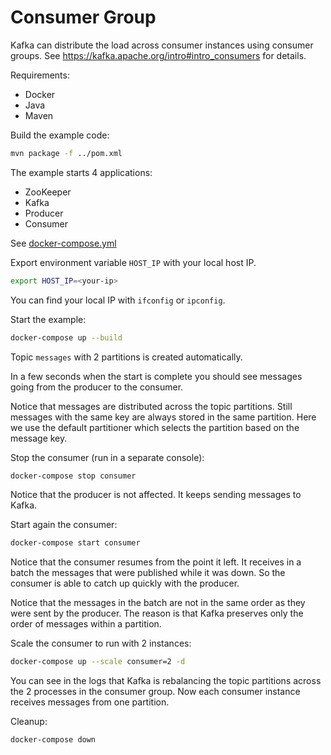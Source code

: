 # Consumer Group

Kafka can distribute the load across consumer instances using consumer groups.
See https://kafka.apache.org/intro#intro_consumers for details.

Requirements:
* Docker
* Java
* Maven

Build the example code:
```sh
mvn package -f ../pom.xml
```

The example starts 4 applications:
* ZooKeeper
* Kafka
* Producer
* Consumer

See [docker-compose.yml](docker-compose.yml)

Export environment variable `HOST_IP` with your local host IP.
```sh
export HOST_IP=<your-ip>
```
You can find your local IP with `ifconfig` or `ipconfig`.

Start the example:
```sh
docker-compose up --build
```

Topic `messages` with 2 partitions is created automatically.

In a few seconds when the start is complete you should see messages going from the producer to the consumer.

Notice that messages are distributed across the topic partitions.
Still messages with the same key are always stored in the same partition.
Here we use the default partitioner which selects the partition based on the message key.

Stop the consumer (run in a separate console):
```sh
docker-compose stop consumer
```
Notice that the producer is not affected. It keeps sending messages to Kafka.

Start again the consumer:
```sh
docker-compose start consumer
```
Notice that the consumer resumes from the point it left.
It receives in a batch the messages that were published while it was down.
So the consumer is able to catch up quickly with the producer.

Notice that the messages in the batch are not in the same order as they were sent by the producer.
The reason is that Kafka preserves only the order of messages within a partition.

Scale the consumer to run with 2 instances:
```sh
docker-compose up --scale consumer=2 -d
```
You can see in the logs that Kafka is rebalancing the topic partitions across the 2 processes in the consumer group.
Now each consumer instance receives messages from one partition.

Cleanup:
```sh
docker-compose down
```
